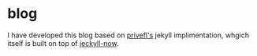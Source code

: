 # blog

I have developed this blog based on [privefl's](https://github.com/privefl/blog/tree/gh-pages) jekyll implimentation, whgich itself is built on top of [jeckyll-now](https://github.com/barryclark/jekyll-now).
